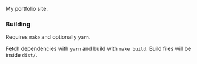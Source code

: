 My portfolio site.

### Building

Requires `make` and optionally `yarn`.

Fetch dependencies with `yarn` and build with `make build`.  Build files will be inside `dist/`.
